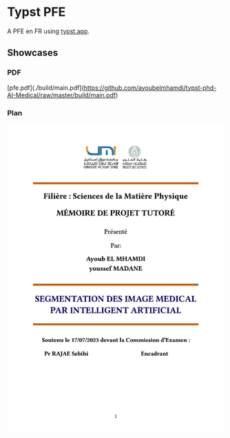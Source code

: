 # Typst PFE

A PFE en FR using [typst.app](https://typst.app).

## Showcases

### PDF

[pfe.pdf](./build/main.pdf](https://github.com/ayoubelmhamdi/typst-phd-AI-Medical/raw/master/build/main.pdf)

### Plan

![Preview](images/main.jpg)
